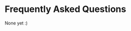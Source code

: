 <!-- title: F.A.Q. -->
<!-- description: F.A.Q about Data & Datadex -->

# Frequently Asked Questions

None yet :)
